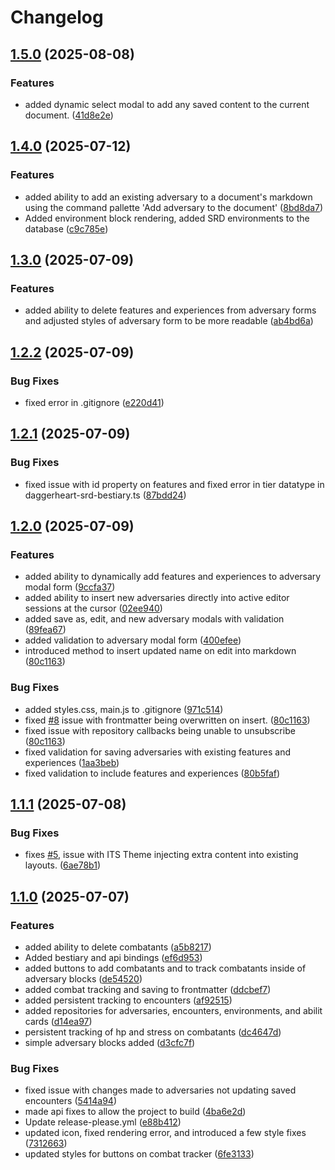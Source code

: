 # Changelog

## [1.5.0](https://github.com/gotsanity/Obsidian-Daggerheart-Tools/compare/1.4.0...1.5.0) (2025-08-08)


### Features

* added dynamic select modal to add any saved content to the current document. ([41d8e2e](https://github.com/gotsanity/Obsidian-Daggerheart-Tools/commit/41d8e2e4e0a4dd81e7b86aaac813a999fa93cbef))

## [1.4.0](https://github.com/gotsanity/Obsidian-Daggerheart-Tools/compare/1.3.0...1.4.0) (2025-07-12)


### Features

* added ability to add an existing adversary to a document's markdown using the command pallette 'Add adversary to the document' ([8bd8da7](https://github.com/gotsanity/Obsidian-Daggerheart-Tools/commit/8bd8da7cd240424727b077aa77cfd97918072238))
* Added environment block rendering, added SRD environments to the database ([c9c785e](https://github.com/gotsanity/Obsidian-Daggerheart-Tools/commit/c9c785e6aabd984b4246516d225d03c52fdc6005))

## [1.3.0](https://github.com/gotsanity/Obsidian-Daggerheart-Tools/compare/1.2.2...1.3.0) (2025-07-09)


### Features

* added ability to delete features and experiences from adversary forms and adjusted styles of adversary form to be more readable ([ab4bd6a](https://github.com/gotsanity/Obsidian-Daggerheart-Tools/commit/ab4bd6abec89c65d61e756e90402dcc40354e956))

## [1.2.2](https://github.com/gotsanity/Obsidian-Daggerheart-Tools/compare/1.2.1...1.2.2) (2025-07-09)


### Bug Fixes

* fixed error in .gitignore ([e220d41](https://github.com/gotsanity/Obsidian-Daggerheart-Tools/commit/e220d41b8a19205896a19693f67f9f4caba4b59b))

## [1.2.1](https://github.com/gotsanity/Obsidian-Daggerheart-Tools/compare/1.2.0...1.2.1) (2025-07-09)


### Bug Fixes

* fixed issue with id property on features and fixed error in tier datatype in daggerheart-srd-bestiary.ts ([87bdd24](https://github.com/gotsanity/Obsidian-Daggerheart-Tools/commit/87bdd24e510547d32b7d6aa7cd430fecf52b8004))

## [1.2.0](https://github.com/gotsanity/Obsidian-Daggerheart-Tools/compare/1.1.1...1.2.0) (2025-07-09)


### Features

* added ability to dynamically add features and experiences to adversary modal form ([9ccfa37](https://github.com/gotsanity/Obsidian-Daggerheart-Tools/commit/9ccfa37b658d5fbde22bdd2d1050d725fae7d6e0))
* added ability to insert new adversaries directly into active editor sessions at the cursor ([02ee940](https://github.com/gotsanity/Obsidian-Daggerheart-Tools/commit/02ee940c5f6cfbec7175da9fe66c217bb0089343))
* added save as, edit, and new adversary modals with validation ([89fea67](https://github.com/gotsanity/Obsidian-Daggerheart-Tools/commit/89fea67e998d1b8b010cbfc4469a80b9e1c89a5e))
* added validation to adversary modal form ([400efee](https://github.com/gotsanity/Obsidian-Daggerheart-Tools/commit/400efee0672011e2115cbd5a93886b1553ee99aa))
* introduced method to insert updated name on edit into markdown ([80c1163](https://github.com/gotsanity/Obsidian-Daggerheart-Tools/commit/80c1163c5d278300cd54d3853a310165a2c53b8e))


### Bug Fixes

* added styles.css, main.js to .gitignore ([971c514](https://github.com/gotsanity/Obsidian-Daggerheart-Tools/commit/971c5145a3d5a299dfadfbd5bf67cba973c6e785))
* fixed [#8](https://github.com/gotsanity/Obsidian-Daggerheart-Tools/issues/8) issue with frontmatter being overwritten on insert. ([80c1163](https://github.com/gotsanity/Obsidian-Daggerheart-Tools/commit/80c1163c5d278300cd54d3853a310165a2c53b8e))
* fixed issue with repository callbacks being unable to unsubscribe ([80c1163](https://github.com/gotsanity/Obsidian-Daggerheart-Tools/commit/80c1163c5d278300cd54d3853a310165a2c53b8e))
* fixed validation for saving adversaries with existing features and experiences ([1aa3beb](https://github.com/gotsanity/Obsidian-Daggerheart-Tools/commit/1aa3beb68415b8b659b7dfc79ec651e95d1310d5))
* fixed validation to include features and experiences ([80b5faf](https://github.com/gotsanity/Obsidian-Daggerheart-Tools/commit/80b5fafb0d63f4d73de8ca2aeaedf20e62984b3d))

## [1.1.1](https://github.com/gotsanity/Obsidian-Daggerheart-Tools/compare/1.1.0...1.1.1) (2025-07-08)


### Bug Fixes

* fixes [#5](https://github.com/gotsanity/Obsidian-Daggerheart-Tools/issues/5), issue with ITS Theme injecting extra content into existing layouts. ([6ae78b1](https://github.com/gotsanity/Obsidian-Daggerheart-Tools/commit/6ae78b1727be701ba1db4f6076f9168f791bd001))

## [1.1.0](https://github.com/gotsanity/Obsidian-Daggerheart-Tools/compare/v1.0.0...1.1.0) (2025-07-07)


### Features

* added ability to delete combatants ([a5b8217](https://github.com/gotsanity/Obsidian-Daggerheart-Tools/commit/a5b8217f5ff6cb093c64f601082e2c39a5127925))
* Added bestiary and api bindings ([ef6d953](https://github.com/gotsanity/Obsidian-Daggerheart-Tools/commit/ef6d9531794459e0d69348a7fe4aa7196ed5448e))
* added buttons to add combatants and to track combatants inside of adversary blocks ([de54520](https://github.com/gotsanity/Obsidian-Daggerheart-Tools/commit/de54520e0326a332477224bf7d1ce20acea32ae9))
* added combat tracking and saving to frontmatter ([ddcbef7](https://github.com/gotsanity/Obsidian-Daggerheart-Tools/commit/ddcbef7d820c09aba0e6d085863fd83f1bb62c88))
* added persistent tracking to encounters ([af92515](https://github.com/gotsanity/Obsidian-Daggerheart-Tools/commit/af9251548db3215ae15a60e98c5b267d00159300))
* added repositories for adversaries, encounters, environments, and abilit cards ([d14ea97](https://github.com/gotsanity/Obsidian-Daggerheart-Tools/commit/d14ea973318ecdd25ffe335ffe3d377cc56bb84b))
* persistent tracking of hp and stress on combatants ([dc4647d](https://github.com/gotsanity/Obsidian-Daggerheart-Tools/commit/dc4647d98cd2e57a4e0205652e2097580adba75b))
* simple adversary blocks added ([d3cfc7f](https://github.com/gotsanity/Obsidian-Daggerheart-Tools/commit/d3cfc7f5cdb77f1bccf4aa45b8cf954c713651ba))


### Bug Fixes

* fixed issue with changes made to adversaries not updating saved encounters ([5414a94](https://github.com/gotsanity/Obsidian-Daggerheart-Tools/commit/5414a94aea6b2be3e64455121401e634eff2c077))
* made api fixes to allow the project to build ([4ba6e2d](https://github.com/gotsanity/Obsidian-Daggerheart-Tools/commit/4ba6e2d6ed7bec1f8d58ea320df306c93acf79b1))
* Update release-please.yml ([e88b412](https://github.com/gotsanity/Obsidian-Daggerheart-Tools/commit/e88b412c591bd17da8de07210c69ee2e62365457))
* updated icon, fixed rendering error, and introduced a few style fixes ([7312663](https://github.com/gotsanity/Obsidian-Daggerheart-Tools/commit/731266311822b1965f7dd64b766dc2009d7312b2))
* updated styles for buttons on combat tracker ([6fe3133](https://github.com/gotsanity/Obsidian-Daggerheart-Tools/commit/6fe3133a7c6afc68f1bb9f89148ef3629674fd95))
